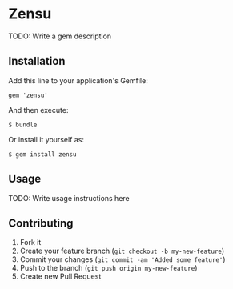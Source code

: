 # Zensu

TODO: Write a gem description

## Installation

Add this line to your application's Gemfile:

    gem 'zensu'

And then execute:

    $ bundle

Or install it yourself as:

    $ gem install zensu

## Usage

TODO: Write usage instructions here

## Contributing

1. Fork it
2. Create your feature branch (`git checkout -b my-new-feature`)
3. Commit your changes (`git commit -am 'Added some feature'`)
4. Push to the branch (`git push origin my-new-feature`)
5. Create new Pull Request
